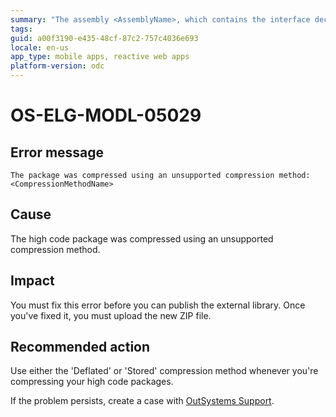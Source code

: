 ```yaml
---
summary: "The assembly <AssemblyName>, which contains the interface decorated with the OSInterface attribute, is not located in the root directory of the zip file."
tags:
guid: a00f3190-e435-48cf-87c2-757c4036e693
locale: en-us
app_type: mobile apps, reactive web apps
platform-version: odc
---
```


# OS-ELG-MODL-05029

## Error message

`The package was compressed using an unsupported compression method: <CompressionMethodName>`

## Cause

The high code package was compressed using an unsupported compression method.

## Impact

You must fix this error before you can publish the external library. Once you've fixed it, you must upload the new ZIP file.

## Recommended action

Use either the 'Deflated' or 'Stored' compression method whenever you're compressing your high code packages.

If the problem persists, create a case with [OutSystems Support](https://www.outsystems.com/support/portal/open-support-case?ErrorCode=OS-ELG-MODL-05027).
